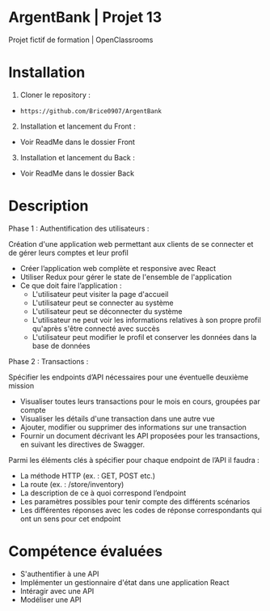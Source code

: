 # ArgentBank | Projet 13

Projet fictif de formation | OpenClassrooms

# Installation

1. Cloner le repository :
- `https://github.com/Brice0907/ArgentBank`

2. Installation et lancement du Front :
- Voir ReadMe dans le dossier Front

3. Installation et lancement du Back :
- Voir ReadMe dans le dossier Back

# Description

Phase 1 : Authentification des utilisateurs :

Création d'une application web permettant aux clients de se connecter et de gérer leurs comptes et leur profil

- Créer l’application web complète et responsive avec React
- Utiliser Redux pour gérer le state de l'ensemble de l'application
- Ce que doit faire l’application :
    - L'utilisateur peut visiter la page d'accueil
    - L'utilisateur peut se connecter au système
    - L'utilisateur peut se déconnecter du système
    - L'utilisateur ne peut voir les informations relatives à son propre profil qu'après s'être connecté avec succès
    - L'utilisateur peut modifier le profil et conserver les données dans la base de données


Phase 2 : Transactions : 

Spécifier les endpoints d’API nécessaires pour une éventuelle deuxième mission 

- Visualiser toutes leurs transactions pour le mois en cours, groupées par compte
- Visualiser les détails d'une transaction dans une autre vue
- Ajouter, modifier ou supprimer des informations sur une transaction
- Fournir un document décrivant les API proposées pour les transactions, en suivant les directives de Swagger. 

Parmi les éléments clés à spécifier pour chaque endpoint de l’API il faudra :

- La méthode HTTP (ex. : GET, POST etc.)
- La route (ex. : /store/inventory)
- La description de ce à quoi correspond l’endpoint
- Les paramètres possibles pour tenir compte des différents scénarios
- Les différentes réponses avec les codes de réponse correspondants qui ont un sens pour cet endpoint

# Compétence évaluées
- S'authentifier à une API
- Implémenter un gestionnaire d'état dans une application React
- Intéragir avec une API
- Modéliser une API
